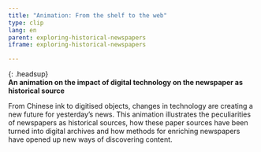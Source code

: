 ```yaml
---
title: "Animation: From the shelf to the web"
type: clip
lang: en
parent: exploring-historical-newspapers
iframe: exploring-historical-newspapers

---
```


{: .headsup}                            
**An animation on the impact of digital technology on the newspaper as historical source**

From Chinese ink to digitised objects, changes in technology are creating a new future for yesterday’s news.
This animation illustrates the peculiarities of newspapers as historical sources, how these paper sources have been turned into digital archives and how methods for enriching newspapers have opened up new ways of discovering content.

<!-- more -->
